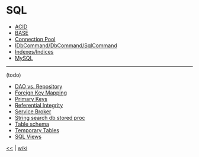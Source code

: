 # SQL

+ [ACID](./sql/ACID.md)
+ [BASE](./sql/BASE.md)
+ [Connection Pool](./sql/ConnectionPool.md)
+ [IDbCommand/DbCommand/SqlCommand](./sql/DbCommand.md)
+ [Indexes/Indices](./sql/indexes.md)
+ [MySQL](./sql/MySQL.md)

___
(todo)



+ [DAO vs. Repository](./sql/DAOvsRepository.md)
+ [Foreign Key Mapping](./sql/ForeignKeyMapping.md)
+ [Primary Keys](./sql/PrimaryKeys.md)
+ [Referential Integrity](./sql/ReferentialIntegrity.md)
+ [Service Broker](./sql/ServiceBroker.md)
+ [String search db stored proc ](./sql/StringSearchDbStoredProc.md)
+ [Table schema](./sql/TableSchema.md)
+ [Temporary Tables](./sql/TemporaryTables.md)
+ [SQL Views](./sql/SQLViews.md)

[<<](README.md) 
| 
[wiki](https://github.com/illegitimis/Tutorial/wiki) 

